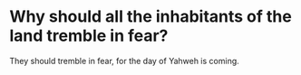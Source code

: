 # Why should all the inhabitants of the land tremble in fear?

They should tremble in fear, for the day of Yahweh is coming.
